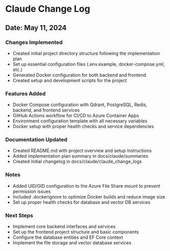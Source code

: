 # Claude Change Log

## Date: May 11, 2024

### Changes Implemented
- Created initial project directory structure following the implementation plan
- Set up essential configuration files (.env.example, docker-compose.yml, etc.)
- Generated Docker configuration for both backend and frontend
- Created setup and development scripts for the project

### Features Added
- Docker Compose configuration with Qdrant, PostgreSQL, Redis, backend, and frontend services
- GitHub Actions workflow for CI/CD to Azure Container Apps
- Environment configuration template with all necessary variables
- Docker setup with proper health checks and service dependencies

### Documentation Updated
- Created README.md with project overview and setup instructions
- Added implementation plan summary in docs/claude/summaries
- Created initial changelog in docs/claude/claude_change_logs

### Notes
- Added UID/GID configuration to the Azure File Share mount to prevent permission issues
- Included .dockerignore to optimize Docker builds and reduce image size
- Set up proper health checks for database and vector DB services

### Next Steps
- Implement core backend interfaces and services
- Set up the frontend project structure and basic components
- Configure the database entities and EF Core context
- Implement the file storage and vector database services